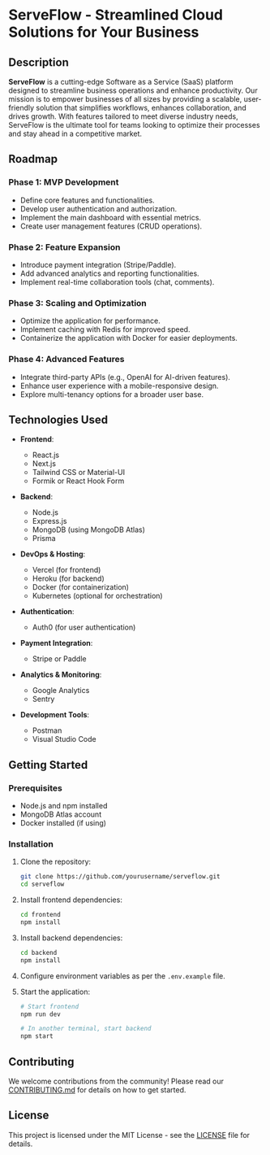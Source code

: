 
# ServeFlow - Streamlined Cloud Solutions for Your Business

## Description

**ServeFlow** is a cutting-edge Software as a Service (SaaS) platform designed to streamline business operations and enhance productivity. Our mission is to empower businesses of all sizes by providing a scalable, user-friendly solution that simplifies workflows, enhances collaboration, and drives growth. With features tailored to meet diverse industry needs, ServeFlow is the ultimate tool for teams looking to optimize their processes and stay ahead in a competitive market.

## Roadmap

### Phase 1: MVP Development
- Define core features and functionalities.
- Develop user authentication and authorization.
- Implement the main dashboard with essential metrics.
- Create user management features (CRUD operations).
  
### Phase 2: Feature Expansion
- Introduce payment integration (Stripe/Paddle).
- Add advanced analytics and reporting functionalities.
- Implement real-time collaboration tools (chat, comments).
  
### Phase 3: Scaling and Optimization
- Optimize the application for performance.
- Implement caching with Redis for improved speed.
- Containerize the application with Docker for easier deployments.
  
### Phase 4: Advanced Features
- Integrate third-party APIs (e.g., OpenAI for AI-driven features).
- Enhance user experience with a mobile-responsive design.
- Explore multi-tenancy options for a broader user base.

## Technologies Used

- **Frontend**: 
  - React.js
  - Next.js
  - Tailwind CSS or Material-UI
  - Formik or React Hook Form
  
- **Backend**: 
  - Node.js
  - Express.js
  - MongoDB (using MongoDB Atlas)
  - Prisma
  
- **DevOps & Hosting**: 
  - Vercel (for frontend)
  - Heroku (for backend)
  - Docker (for containerization)
  - Kubernetes (optional for orchestration)
  
- **Authentication**: 
  - Auth0 (for user authentication)
  
- **Payment Integration**: 
  - Stripe or Paddle
  
- **Analytics & Monitoring**: 
  - Google Analytics
  - Sentry
  
- **Development Tools**: 
  - Postman
  - Visual Studio Code

## Getting Started

### Prerequisites
- Node.js and npm installed
- MongoDB Atlas account
- Docker installed (if using)

### Installation
1. Clone the repository:
   ```bash
   git clone https://github.com/yourusername/serveflow.git
   cd serveflow
   ```
   
2. Install frontend dependencies:
   ```bash
   cd frontend
   npm install
   ```
   
3. Install backend dependencies:
   ```bash
   cd backend
   npm install
   ```

4. Configure environment variables as per the `.env.example` file.

5. Start the application:
   ```bash
   # Start frontend
   npm run dev

   # In another terminal, start backend
   npm start
   ```

## Contributing
We welcome contributions from the community! Please read our [CONTRIBUTING.md](link-to-contributing-guide) for details on how to get started.

## License
This project is licensed under the MIT License - see the [LICENSE](LICENSE) file for details.
